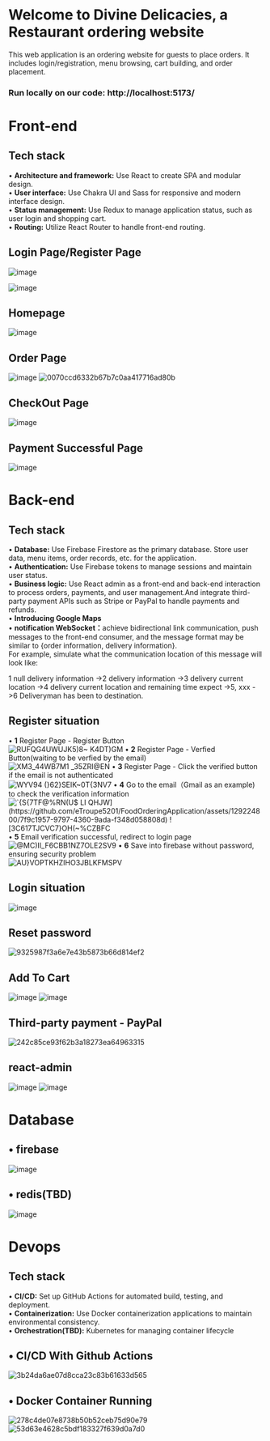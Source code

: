 # Welcome to Divine Delicacies, a Restaurant ordering website 
This web application is an ordering website for guests to place orders. It includes login/registration, menu browsing, cart building, and order placement.

<!-- # React + Vite

This template provides a minimal setup to get React working in Vite with HMR and some ESLint rules.

Currently, two official plugins are available:<br/>

- [@vitejs/plugin-react](https://github.com/vitejs/vite-plugin-react/blob/main/packages/plugin-react/README.md) uses [Babel](https://babeljs.io/) for Fast Refresh
- [@vitejs/plugin-react-swc](https://github.com/vitejs/vite-plugin-react-swc) uses [SWC](https://swc.rs/) for Fast Refresh <br/> -->

### Run locally on our code: http://localhost:5173/

# Front-end

## Tech stack
• <b>Architecture and framework:</b> Use React to create SPA and modular design.<br/>
• <b>User interface:</b> Use Chakra UI and Sass for responsive and modern interface design.<br/>
• <b>Status management:</b> Use Redux to manage application status, such as user login and shopping cart.<br/>
• <b>Routing:</b> Utilize React Router to handle front-end routing.<br/>

## Login Page/Register Page
![image](https://github.com/eTroupe5201/FoodOrderingApplication/assets/129224800/67bc014d-6c61-425b-8233-c038e4c12de2)

![image](https://github.com/eTroupe5201/FoodOrderingApplication/assets/129224800/1491591f-c9cf-4271-aecf-2012926a15d2)

## Homepage
![image](https://github.com/eTroupe5201/FoodOrderingApplication/assets/129224800/bf41b496-81d0-4f49-a545-073f2a95a5d7)

## Order Page
![image](https://github.com/eTroupe5201/FoodOrderingApplication/assets/129224800/31fa8212-c696-4015-89a4-2cc415143279)
![0070ccd6332b67b7c0aa417716ad80b](https://github.com/eTroupe5201/FoodOrderingApplication/assets/129224800/fd4cc85d-1783-4a9a-9015-7943bfeb1762)

## CheckOut Page
![image](https://github.com/eTroupe5201/FoodOrderingApplication/assets/129224800/b28b980a-38eb-493c-81bc-ef5893a6b907)

## Payment Successful Page
![image](https://github.com/eTroupe5201/FoodOrderingApplication/assets/129224800/8c64793d-a796-451c-a120-6e20ac29c6da)


# Back-end

## Tech stack
• <b>Database:</b> Use Firebase Firestore as the primary database. Store user data, menu items, order records, etc. for the application.<br/>
• <b>Authentication:</b> Use Firebase tokens to manage sessions and maintain user status.<br/>
• <b>Business logic:</b> Use React admin as a front-end and back-end interaction to process orders, payments, and user management.And integrate third-party payment APIs such as Stripe or PayPal to handle payments and refunds.<br/>
• <b>Introducing Google Maps</b><br/>
• <b>notification WebSocket：</b>achieve bidirectional link communication, push messages to the front-end consumer, and the message format may be similar to {order information, delivery information}. <br/>For example, simulate what the communication location of this message will look like: <br/>

1 null delivery information ->2 delivery information ->3 delivery current location ->4 delivery current location and remaining time expect ->5, xxx ->6 Deliveryman has been to destination.<br/>

## Register situation
• <b>1</b> Register Page - Register Button<br/>
![RUFQG4UWUJK5)8~ K4DT)GM](https://github.com/eTroupe5201/FoodOrderingApplication/assets/129224800/e7cee91c-c8ba-4cfe-81b0-810337587a2c)
• <b>2</b> Register Page - Verfied Button(waiting to be verfied by the email)<br/>
![XM3_44WB7M1 _3$5ZRI$@EN](https://github.com/eTroupe5201/FoodOrderingApplication/assets/129224800/c9775f2d-f5a5-495b-b85b-43f0ce6c6824)
• <b>3</b> Register Page - Click the verified button if the email is not authenticated<br/>
![WYV94 (}62}SEIK~0T{3NV7](https://github.com/eTroupe5201/FoodOrderingApplication/assets/129224800/00491a0d-d7c5-48d9-bcd7-a7e0b7d0e3e8)
• <b>4</b> Go to the email（Gmail as an example) to check the verification information<br/>
![`{S{7TF@%RN(U$ LI $QHJW](https://github.com/eTroupe5201/FoodOrderingApplication/assets/129224800/7f9c1957-9797-4360-9ada-f348d058808d)
![3C617TJCVC7$}OH(~%CZBFC](https://github.com/eTroupe5201/FoodOrderingApplication/assets/129224800/59a2dce9-2000-4b93-bbdc-33de9f70d7bd)
<br/>
• <b>5</b> Email verification successful, redirect to login page<br/>
![@MC)II_F6CBB1NZ7OLE2SV9](https://github.com/eTroupe5201/FoodOrderingApplication/assets/129224800/72c356e5-813b-42af-b23a-675d58088a3c)
• <b>6</b> Save into firebase without password, ensuring security problem<br/>
![AU}VOPTKHZIHO3JBLKFMSPV](https://github.com/eTroupe5201/FoodOrderingApplication/assets/129224800/0d04f050-d321-42b7-b7e9-ae66082b2e48)


## Login situation
![image](https://github.com/eTroupe5201/FoodOrderingApplication/assets/129224800/29230a52-1ad1-4c45-bc20-b820bbf3911e)

## Reset password
![9325987f3a6e7e43b5873b66d814ef2](https://github.com/eTroupe5201/FoodOrderingApplication/assets/129224800/fef4b03b-8728-495e-abb1-9431e9151ecf)

## Add To Cart
![image](https://github.com/eTroupe5201/FoodOrderingApplication/assets/129224800/44902985-ca2c-40f3-88eb-b0b7b4c26f5c)
![image](https://github.com/eTroupe5201/FoodOrderingApplication/assets/129224800/019a3d9d-e237-4a5a-a5e2-47340df5bb5b)

## Third-party payment - PayPal
![242c85ce93f62b3a18273ea64963315](https://github.com/eTroupe5201/FoodOrderingApplication/assets/129224800/d15bcafa-e80f-4202-8f88-6b4c5762cbc2)


## react-admin
![image](https://github.com/eTroupe5201/FoodOrderingApplication/assets/129224800/f3cdab56-0f1c-442e-8bfe-766e5a9c0df7)
![image](https://github.com/eTroupe5201/FoodOrderingApplication/assets/129224800/695bf014-eb97-4f74-9ab7-1b896a6f046d)

# Database
## • firebase
![image](https://github.com/eTroupe5201/FoodOrderingApplication/assets/129224800/3e43dc01-9265-43a7-a2fa-86d233aefc88)
## • redis(TBD)
![image](https://github.com/eTroupe5201/FoodOrderingApplication/assets/129224800/00a05552-65b7-462b-8611-75ff4dd53592)

# Devops

## Tech stack
• <b>CI/CD:</b> Set up GitHub Actions for automated build, testing, and deployment.<br/>
• <b>Containerization:</b> Use Docker containerization applications to maintain environmental consistency.<br/>
• <b>Orchestration(TBD):</b> Kubernetes for managing container lifecycle<br/> 

## • CI/CD With Github Actions
![3b24da6ae07d8cca23c83b61633d565](https://github.com/eTroupe5201/FoodOrderingApplication/assets/129224800/2ea93c2e-fd0e-4296-9e00-e3382913312e)

## • Docker Container Running
![278c4de07e8738b50b52ceb75d90e79](https://github.com/eTroupe5201/FoodOrderingApplication/assets/129224800/6bcbb9c3-c279-4859-9dd4-202cc5a511e4)
![53d63e4628c5bdf183327f639d0a7d0](https://github.com/eTroupe5201/FoodOrderingApplication/assets/129224800/2025bb8e-d8c5-4fcf-8840-875c5f4b9f65)




